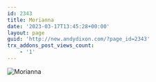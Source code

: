 ```yaml
---
id: 2343
title: Morianna
date: '2023-03-17T13:45:28+00:00'
layout: page
guid: 'http://new.andydixon.com/?page_id=2343'
trx_addons_post_views_count:
    - '1'
---
```


![Morianna](https://i0.wp.com/assets.g8x2.ldn.idrivee2-23.com/posters/Morianna%2001.jpg?w=1200&ssl=1 "Morianna")